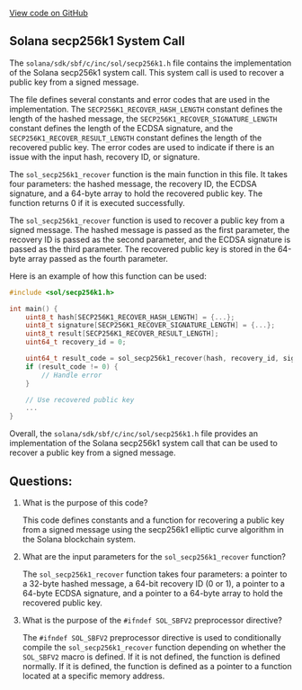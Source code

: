 [View code on GitHub](https://github.com/solana-labs/solana/blob/master/sdk/sbf/c/inc/sol/secp256k1.h)

## Solana secp256k1 System Call

The `solana/sdk/sbf/c/inc/sol/secp256k1.h` file contains the implementation of the Solana secp256k1 system call. This system call is used to recover a public key from a signed message. 

The file defines several constants and error codes that are used in the implementation. The `SECP256K1_RECOVER_HASH_LENGTH` constant defines the length of the hashed message, the `SECP256K1_RECOVER_SIGNATURE_LENGTH` constant defines the length of the ECDSA signature, and the `SECP256K1_RECOVER_RESULT_LENGTH` constant defines the length of the recovered public key. The error codes are used to indicate if there is an issue with the input hash, recovery ID, or signature.

The `sol_secp256k1_recover` function is the main function in this file. It takes four parameters: the hashed message, the recovery ID, the ECDSA signature, and a 64-byte array to hold the recovered public key. The function returns 0 if it is executed successfully. 

The `sol_secp256k1_recover` function is used to recover a public key from a signed message. The hashed message is passed as the first parameter, the recovery ID is passed as the second parameter, and the ECDSA signature is passed as the third parameter. The recovered public key is stored in the 64-byte array passed as the fourth parameter. 

Here is an example of how this function can be used:

```c
#include <sol/secp256k1.h>

int main() {
    uint8_t hash[SECP256K1_RECOVER_HASH_LENGTH] = {...};
    uint8_t signature[SECP256K1_RECOVER_SIGNATURE_LENGTH] = {...};
    uint8_t result[SECP256K1_RECOVER_RESULT_LENGTH];
    uint64_t recovery_id = 0;

    uint64_t result_code = sol_secp256k1_recover(hash, recovery_id, signature, result);
    if (result_code != 0) {
        // Handle error
    }

    // Use recovered public key
    ...
}
```

Overall, the `solana/sdk/sbf/c/inc/sol/secp256k1.h` file provides an implementation of the Solana secp256k1 system call that can be used to recover a public key from a signed message.
## Questions: 
 1. What is the purpose of this code?
    
    This code defines constants and a function for recovering a public key from a signed message using the secp256k1 elliptic curve algorithm in the Solana blockchain system.

2. What are the input parameters for the `sol_secp256k1_recover` function?
    
    The `sol_secp256k1_recover` function takes four parameters: a pointer to a 32-byte hashed message, a 64-bit recovery ID (0 or 1), a pointer to a 64-byte ECDSA signature, and a pointer to a 64-byte array to hold the recovered public key.

3. What is the purpose of the `#ifndef SOL_SBFV2` preprocessor directive?
    
    The `#ifndef SOL_SBFV2` preprocessor directive is used to conditionally compile the `sol_secp256k1_recover` function depending on whether the `SOL_SBFV2` macro is defined. If it is not defined, the function is defined normally. If it is defined, the function is defined as a pointer to a function located at a specific memory address.